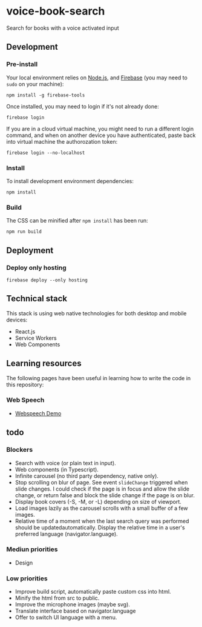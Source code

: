 # voice-book-search
Search for books with a voice activated input

## Development

### Pre-install
Your local environment relies on [Node.js](https://nodejs.org), and [Firebase](https://firebase.google.com/) (you may need to `sudo` on your machine):

```
npm install -g firebase-tools
```

Once installed, you may need to login if it's not already done:

```
firebase login
```

If you are in a cloud virtual machine, you might need to run a different login command, and when on another device you have authenticated, paste back into virtual machine the authorozation token:

```
firebase login --no-localhost
```

### Install
To install development environment dependencies:

```
npm install
```

### Build
The CSS can be minified after `npm install` has been run:

```
npm run build
```

## Deployment

### Deploy only hosting
```
firebase deploy --only hosting
```

## Technical stack
This stack is using web native technologies for both desktop and mobile devices:
- React.js
- Service Workers
- Web Components

## Learning resources
The following pages have been useful in learning how to write the code in this repository:

### Web Speech
- [Webspeech Demo](https://github.com/googlearchive/webplatform-samples/tree/master/webspeechdemo)

## todo

### Blockers
- Search with voice (or plain text in input).
- Web components (in Typescript).
- Infinite carousel (no third party dependency, native only).
- Stop scrolling on blur of page. See event `slideChange` triggered when slide changes. I could check if the page is in focus and allow the slide change, or return false and block the slide change if the page is on blur.
- Display book covers (-S, -M, or -L) depending on size of viewport.
- Load images lazily as the carousel scrolls with a small buffer of a few images.
- Relative time of a moment when the last search query was performed should be updatedautomatically. Display the relative time in a user's preferred language (navigator.language).

### Mediun priorities
- Design

### Low priorities
- Improve build script, automatically paste custom css into html.
- Minify the html from src to public.
- Improve the microphone images (maybe svg).
- Translate interface based on navigator.language
- Offer to switch UI language with a menu.
